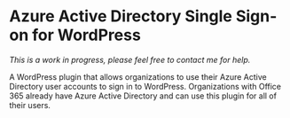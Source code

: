 # Azure Active Directory Single Sign-on for WordPress

*This is a work in progress, please feel free to contact me for help.*

A WordPress plugin that allows organizations to use their Azure Active Directory 
user accounts to sign in to WordPress. Organizations with Office 365 already have 
Azure Active Directory and can use this plugin for all of their users.

